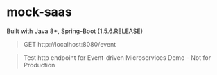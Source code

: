 mock-saas
=======================

Built with Java 8+, Spring-Boot (1.5.6.RELEASE)

> GET http://localhost:8080/event

> Test http endpoint for Event-driven Microservices Demo - Not for Production